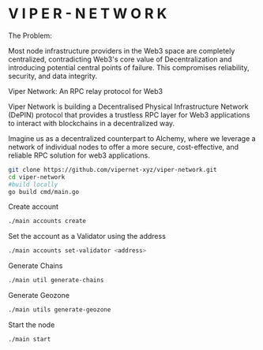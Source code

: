 
# V I P E R  -  N E T W O R K


The Problem:

Most node infrastructure providers in the Web3 space are completely centralized, contradicting Web3's core value of Decentralization and introducing potential central points of failure. This compromises reliability, security, and data integrity.

Viper Network: An RPC relay protocol for Web3

Viper Network is building a Decentralised Physical Infrastructure Network (DePIN) protocol that provides a trustless RPC layer for Web3 applications to interact with blockchains in a decentralized way.

Imagine us as a decentralized counterpart to Alchemy, where we leverage a network of individual nodes to offer a more secure, cost-effective, and reliable RPC solution for web3 applications.

```bash
git clone https://github.com/vipernet-xyz/viper-network.git
cd viper-network
#build locally
go build cmd/main.go
```
Create account
```bash
./main accounts create
```
Set the account as a Validator using the address
```bash 
./main accounts set-validator <address>
```
Generate Chains
```bash
./main util generate-chains
```
Generate Geozone
```bash
./main utils generate-geozone
```
Start the node
```bash
./main start
```